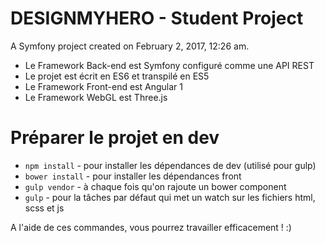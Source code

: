 DESIGNMYHERO - Student Project
=======

A Symfony project created on February 2, 2017, 12:26 am.
 
* Le Framework Back-end est Symfony configuré comme une API REST
* Le projet est écrit en ES6 et transpilé en ES5
* Le Framework Front-end est Angular 1
* Le Framework WebGL est Three.js

# Préparer le projet en dev

* `npm install` - pour installer les dépendances de dev (utilisé pour gulp)
* `bower install` - pour installer les dépendances front
* `gulp vendor` - à chaque fois qu'on rajoute un bower component
* `gulp` - pour la tâches par défaut qui met un watch sur les fichiers html, scss et js

A l'aide de ces commandes, vous pourrez travailler efficacement ! :)